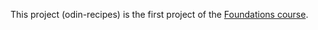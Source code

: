 This project (odin-recipes) is the first project of the [Foundations course](https://www.theodinproject.com/paths/foundations/courses/foundations).